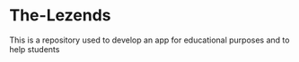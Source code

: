 # The-Lezends
This is a repository used to develop an app for educational purposes and to help students
